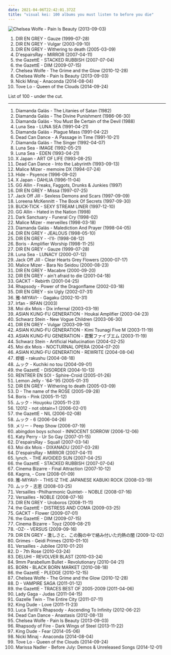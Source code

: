 ```yaml
---
date: 2021-04-06T22:42:01.372Z
title: "visual kei: 100 albums you must listen to before you die"
---
```

![Chelsea Wolfe - Pain Is Beauty (2013-09-03)](https://img.discogs.com/JExQH_7X_2u7hqvAWCXMm1KALwc=/fit-in/591x600/filters:strip_icc():format(jpeg):mode_rgb():quality(90)/discogs-images/R-4941671-1380457797-4882.jpeg.jpg "Chelsea Wolfe - Pain Is Beauty (2013-09-03)")
<ol class="albums">
<li data-cover="http://coverartarchive.org/release/1d5cae88-9b83-483b-b1d7-25b1febbaf3b/7461042517-500.jpg" data-tags="j-rock, visual kei" role="button">DIR EN GREY - Gauze (1999-07-28)</li>
<li data-cover="http://coverartarchive.org/release/0ddfef9a-16d2-3f43-94bf-5e5efdb13883/7454535329-500.jpg" data-tags="j-rock" role="button">DIR EN GREY - Vulgar (2003-09-10)</li>
<li data-cover="http://coverartarchive.org/release/d35e3a69-75a7-44a1-9e68-fd4e7b548976/11585065817-500.jpg" data-tags="japanese, visual kei, j-rock, dir en grey" role="button">DIR EN GREY - Withering to death (2005-03-09)</li>
<li data-cover="https://img.discogs.com/ivlCXvUaRvIfAJN6yQz9l1idr5Q=/fit-in/475x462/filters:strip_icc():format(jpeg):mode_rgb():quality(90)/discogs-images/R-1488527-1230477522.jpeg.jpg" data-tags="visual kei" role="button">D'espairsRay - MIRROR (2007-04-11)</li>
<li data-cover="http://coverartarchive.org/release/9aaca833-fb3f-4f8c-8b9c-4617715e9d9e/11039926115-500.jpg" data-tags="japanese, j-rock, visual kei, the gazette" role="button">the GazettE - STACKED RUBBISH (2007-07-04)</li>
<li data-cover="http://coverartarchive.org/release/a54a4387-263e-4799-ba7e-02a2dda3d08c/11228615759-500.jpg" data-tags="visual kei, japanese" role="button">the GazettE - DIM (2009-07-15)</li>
<li data-cover="http://coverartarchive.org/release/7def45ac-4d40-43f8-a920-781519c2e437/5811606572-500.jpg" data-tags="hipster, not experimental, pop, japanese, female vocalists, anime, j-pop, not music, not gothic, amatue, emo, jpop, comedy, humour, gothic rock, symphonic metal, power metal, visual kei, brutal death metal, meme, spam, anison, folklore intellectuel, not darkwave, hentai, yaoi, hipsterish, pseudogoth, noise, heavy metal, metalcore, metal, dance, dark, easy listening" role="button">Chelsea Wolfe - The Grime and the Glow (2010-12-28)</li>
<li data-cover="https://img.discogs.com/JExQH_7X_2u7hqvAWCXMm1KALwc=/fit-in/591x600/filters:strip_icc():format(jpeg):mode_rgb():quality(90)/discogs-images/R-4941671-1380457797-4882.jpeg.jpg" data-tags="gothic rock, hipster, not experimental, pop, female vocalists, emo, japanese, anime, j-pop, visual kei, not gothic, emocore, meme, satanic pop, amatue, jpop, comedy, anison, dark, symphonic metal, achingly intelligent, not music, manowar, weeaboo, folklore intellectuel, hino, not darkwave, poptron, very intelligent lyrics, gothic metal, humour, misogyny, seiyuu" role="button">Chelsea Wolfe - Pain Is Beauty (2013-09-03)</li>
<li data-cover="http://coverartarchive.org/release/125c1ac6-d02b-4a7f-9a0c-2f1334c84eff/8067874049-500.jpg" data-tags="better than akiko shikata, very intelligent lyrics" role="button">Nicki Minaj - Anaconda (2014-08-04)</li>
<li data-cover="http://coverartarchive.org/release/7ddd2b42-af35-4502-9ab7-0b579aaf4c28/15388316018-500.jpg" data-tags="pop" role="button">Tove Lo - Queen of the Clouds (2014-09-24)</li>
</ol>
List of 100 - under the cut.
<!-- more -->

_________________

<ol class="albums">
<li data-cover="http://coverartarchive.org/release/3a3f67ef-1468-4ecb-8616-1eb4baf4b2f7/21099374456-500.jpg" data-tags="japanese, emo, anime, j-pop, hipster, comedy, visual kei, achingly intelligent, folklore intellectuel, not darkwave, not experimental, not epic, poptron, hipsterish, not art pop, pooptron, pop, 80s, female vocalists, dark, gothic metal, humour, gothic rock, symphonic metal, power metal, post-revolutionary pop song, meme, seiyuu, lolicore, totec radio, miami bass, idol, racist, homosexual intifada, anison, virally yours, not gothic, hino, church of satan, idol pop" role="button">
Diamanda Galás - The Litanies of Satan (1982)
</li>
<li data-cover="http://coverartarchive.org/release/09fa6f4a-c38d-4233-8231-5878ec5005d8/21137988505-500.jpg" data-tags="japanese, anime, j-pop, visual kei, folklore intellectuel, poptron, emo, hipster, art pop, pooptron, dark, gothic metal, artpop, hipsterish, not art pop, black metal, pop, jpop, comedy, humour, korean, k-pop, gothic rock, symphonic metal, j-rock, power metal, post-revolutionary pop song, shitty, jrock, meme, lolicore, shite, totec radio, miami bass, idol, achingly intelligent, homosexual intifada, anison, virally yours, crappy, not gothic, unimaginative, hino, not darkwave, not experimental, misunderstood geniuses, idol pop" role="button">
Diamanda Galás - The Divine Punishment (1986-06-30)
</li>
<li data-cover="http://coverartarchive.org/release/1102cf25-c030-4a9f-98c4-b8aa689e7ea3/5512475148-500.jpg" data-tags="visual kei, japanese, anime, j-pop, hipster, emo, folklore intellectuel, pop, anison, not experimental, poptron, not art pop" role="button">
Diamanda Galás - You Must Be Certain of the Devil (1988)
</li>
<li data-cover="https://img.discogs.com/gn_FcsRZggCXI3AXv8ThkGEo7DM=/fit-in/600x600/filters:strip_icc():format(jpeg):mode_rgb():quality(90)/discogs-images/R-4512144-1527738307-1128.jpeg.jpg" data-tags="j-rock, visual kei, jrock" role="button">
Luna Sea - LUNA SEA (1991-04-21)
</li>
<li data-cover="https://img.discogs.com/jKQngH0u0B6oJ5BnYPJSXk5hbB8=/fit-in/600x600/filters:strip_icc():format(jpeg):mode_rgb():quality(90)/discogs-images/R-395913-1613946678-1455.jpeg.jpg" data-tags="pop, anime, hipster, japanese, female vocalists, j-pop, emo, comedy, meme, lolicore, folklore intellectuel, amatue, dark, symphonic metal, power metal, achingly intelligent, hino, not experimental, satanic pop, horny voice, very intelligent lyrics, gothic metal, humour, gothic rock, post-revolutionary pop song, visual kei, not music, homosexual intifada, virally yours, not darkwave, poptron, jpop, anison, not gothic, misunderstood geniuses, evil, art pop, satanic metal, spam, bland, totec radio, fail, worst song ever" role="button">
Diamanda Galás - Plague Mass (1991-04-22)
</li>
<li data-cover="http://coverartarchive.org/release/1d7b01f6-e4c0-3b5d-929b-7e0bf3ce17af/5957781227-500.jpg" data-tags="darkwave, ambient, gothic, 4ad" role="button">
Dead Can Dance - A Passage in Time (1991-10-21)
</li>
<li data-cover="http://coverartarchive.org/release/2a0c64c8-3466-4519-afd1-a6b55bf9dc60/18501880109-500.jpg" data-tags="japanese, anime, j-pop, visual kei, hipster, emo, hino, very intelligent lyrics" role="button">
Diamanda Galás - The Singer (1992-04-07)
</li>
<li data-cover="https://img.discogs.com/VlaTsSmREDEcFEuC9C3oJbJrZy8=/fit-in/350x350/filters:strip_icc():format(jpeg):mode_rgb():quality(90)/discogs-images/R-5336247-1390854918-1702.jpeg.jpg" data-tags="post-punk, visual kei" role="button">
Luna Sea - IMAGE (1992-05-21)
</li>
<li data-cover="https://img.discogs.com/lW-7zuu7G23L3MfQnAmLV0JpHR0=/fit-in/600x591/filters:strip_icc():format(jpeg):mode_rgb():quality(90)/discogs-images/R-764296-1527492399-1483.jpeg.jpg" data-tags="alternative rock, post-punk, dream pop, visual kei, luna sea" role="button">
Luna Sea - EDEN (1993-04-21)
</li>
<li data-cover="http://coverartarchive.org/release/9856fe82-ee58-46f3-8dc6-1e146ae0989a/18870075471-500.jpg" data-tags="symphonic metal, progressive metal" role="button">
X Japan - ART OF LIFE (1993-08-25)
</li>
<li data-cover="http://coverartarchive.org/release/b0b44bb4-437e-4d97-9227-b5fc37c0f67b/3242403619-500.jpg" data-tags="ambient, gothic, ethereal" role="button">
Dead Can Dance - Into the Labyrinth (1993-09-13)
</li>
<li data-cover="http://coverartarchive.org/release/46e1ff26-b92e-4e65-adc7-9e580ee59e68/21937080149-500.jpg" data-tags="visual kei" role="button">
Malice Mizer - memoire DX (1994-07-24)
</li>
<li data-cover="http://coverartarchive.org/release/0a45c3a2-a7ce-45b2-bdb2-9dc461eb937b/4741448405-500.jpg" data-tags="hide" role="button">
Hide - Psyence (1996-09-02)
</li>
<li data-cover="https://img.discogs.com/pM4_39Y3cXXUsPpShG0cMstN1Q4=/fit-in/600x505/filters:strip_icc():format(jpeg):mode_rgb():quality(90)/discogs-images/R-4854086-1512640960-1267.jpeg.jpg" data-tags="j-rock" role="button">
X Japan - DAHLIA (1996-11-04)
</li>
<li data-cover="http://coverartarchive.org/release/bb9b6777-1b7c-4b50-93d3-a278ef0b9cd0/21908060459-500.jpg" data-tags="japanese, anime, j-pop, visual kei, folklore intellectuel, poptron, pop, emo, dark, comedy, gothic metal, humour, gothic rock, symphonic metal, power metal, post-revolutionary pop song, meme, lolicore, totec radio, hipster, achingly intelligent, homosexual intifada, virally yours, not gothic, not darkwave, not experimental, horny voice, amatue, misogyny, not epic, porco dio, hipsterish, post-barneycore, all boobs and no brains, artpop, art pop, hino, jpop, korean, k-pop" role="button">
GG Allin - Freaks, Faggots, Drunks & Junkies (1997)
</li>
<li data-cover="http://coverartarchive.org/release/ea37767c-a8fa-4b63-b2b3-878fbfc288d3/7461388127-500.jpg" data-tags="j-rock" role="button">
DIR EN GREY - Missa (1997-07-25)
</li>
<li data-cover="http://coverartarchive.org/release/2bd10291-825c-4b55-84fc-4fc3f6678361/8112513217-500.jpg" data-tags="industrial, female vocalists, jessicka is god" role="button">
Jack Off Jill - Sexless Demons and Scars (1997-09-09)
</li>
<li data-cover="https://img.discogs.com/m7JB0HWuAzAta9cI0tdb5VSLSrs=/fit-in/600x589/filters:strip_icc():format(jpeg):mode_rgb():quality(90)/discogs-images/R-3290348-1324610526.jpeg.jpg" data-tags="celtic" role="button">
Loreena McKennitt - The Book Of Secrets (1997-09-30)
</li>
<li data-cover="https://img.discogs.com/EhT0vxrjitaVdDgfQbAioxR-zfQ=/fit-in/600x600/filters:strip_icc():format(jpeg):mode_rgb():quality(90)/discogs-images/R-17899222-1616084849-2764.jpeg.jpg" data-tags="japanese, j-rock, visual kei, jrock, buck-tick, awesome albums i own" role="button">
BUCK-TICK - SEXY STREAM LINER (1997-12-10)
</li>
<li data-cover="https://img.discogs.com/0kdH9367EpbagTWVtU2MCxmFeVI=/fit-in/600x600/filters:strip_icc():format(jpeg):mode_rgb():quality(90)/discogs-images/R-832630-1424075819-3321.jpeg.jpg" data-tags="japanese, emo, anime, j-pop, visual kei, art pop, folklore intellectuel, poptron, comedy, humour, lolicore, hipster, hipsterish, not art pop, pooptron, pop, dark, gothic metal, gothic rock, symphonic metal, power metal, post-revolutionary pop song, meme, totec radio, artpop, achingly intelligent, homosexual intifada, virally yours, not gothic, not darkwave, not experimental, not epic, horny voice, amatue, post-barneycore, all boobs and no brains, miami bass, hino" role="button">
GG Allin - Hated in the Nation (1998)
</li>
<li data-cover="http://coverartarchive.org/release/4747688c-7dfa-449e-8f3c-230d15efb809/22396052125-500.jpg" data-tags="chillout, pop, japanese, emo, female vocalists, dance, cute, epic, easy listening, gothic, new age, comedy, ethereal, humour, anime, dark ambient, j-rock, parody, j-pop, relax, halloween, bdsm, porn, what, based, visual kei, vulgar, brutal death metal, jrock, meme, bollocks, denpa, hipster, true metal, joke, lucifer, the only true metal of steel, pretentious bullshit, doujin, nazi, racist, unoriginal, not music, wannabe, manowar, weeaboo, swag, chuck norris does not approve, fuck that shit, kawaii, 4chan, anison, folklore intellectuel, poser, lmao, worst song ever, posers, lgbt, doujin ongaku, true metal of steel, donald trump, child molester, rechtsrock" role="button">
Dark Sanctuary - Funeral Cry (1998-02)
</li>
<li data-cover="http://coverartarchive.org/release/7d3b9817-b46c-46e7-a94a-3675134fbcf9/21937152600-500.jpg" data-tags="visual kei, j-rock" role="button">
Malice Mizer - merveilles (1998-03-18)
</li>
<li data-cover="https://img.discogs.com/JE0Pzf3zOz0qb3CnC8yLkprFWXM=/fit-in/599x600/filters:strip_icc():format(jpeg):mode_rgb():quality(90)/discogs-images/R-2049201-1260820079.jpeg.jpg" data-tags="japanese, anime, j-pop, visual kei, emo, hipster, hino, very intelligent lyrics, korean, k-pop, artpop, art pop, folklore intellectuel, satanic pop, poptron, not art pop, pooptron" role="button">
Diamanda Galás - Malediction And Prayer (1998-04-05)
</li>
<li data-cover="http://coverartarchive.org/release/971063a5-159c-47f9-98d0-4b978f2f7d29/25201617268-500.jpg" data-tags="metal, visual kei, jrock, j-indie, j-metal, vk" role="button">
DIR EN GREY - JEALOUS (1998-05-10)
</li>
<li data-cover="http://coverartarchive.org/release/c207a6ac-99f5-45e9-bfb6-cad173cf0f8a/5353136088-500.jpg" data-tags="metal, visual kei, jrock, j-indie, j-metal, dir en grey, vk" role="button">
DIR EN GREY - -I'll- (1998-08-12)
</li>
<li data-cover="http://coverartarchive.org/release/62965196-d2ef-4200-92f3-6e67dad070cd/3847276873-500.jpg" data-tags="drone, doom metal" role="button">
Boris - Amplifier Worship (1998-11-25)
</li>
<li data-cover="http://coverartarchive.org/release/1d5cae88-9b83-483b-b1d7-25b1febbaf3b/7461042517-500.jpg" data-tags="j-rock, visual kei" role="button">
DIR EN GREY - Gauze (1999-07-28)
</li>
<li data-cover="https://img.discogs.com/lpjkBWhTgEmszY9XiMKJpcJI4G0=/fit-in/500x978/filters:strip_icc():format(jpeg):mode_rgb():quality(90)/discogs-images/R-9143344-1475519802-6071.jpeg.jpg" data-tags="japanese, japanese rock, j-rock, visual kei, jrock, visual key" role="button">
Luna Sea - LUNACY (2000-07-12)
</li>
<li data-cover="http://coverartarchive.org/release/9303fc8e-9186-4da0-a1a0-f73a44a6888c/8112390189-500.jpg" data-tags="female vocalists, rock" role="button">
Jack Off Jill - Clear Hearts Grey Flowers (2000-07-17)
</li>
<li data-cover="http://coverartarchive.org/release/9331eb4e-8cd0-4ac7-9c3b-6ecba5766de8/10337890844-500.jpg" data-tags="gothic, visual kei, neoclassical" role="button">
Malice Mizer - Bara No Seidou (2000-08-23)
</li>
<li data-cover="http://coverartarchive.org/release/cdd7017c-9510-4c38-ad22-dc626c00b418/3178284336-500.jpg" data-tags="j-rock, visual kei" role="button">
DIR EN GREY - Macabre (2000-09-20)
</li>
<li data-cover="http://coverartarchive.org/release/61a91ee4-71d9-4ed7-a7ad-6ae6c83173d7/21486949080-500.jpg" data-tags="japanese" role="button">
DIR EN GREY - ain't afraid to die (2001-04-18)
</li>
<li data-cover="http://coverartarchive.org/release/0b0cb384-ad5a-32b1-a69e-566e1e436d5c/17833938395-500.jpg" data-tags="j-rock, japanese" role="button">
GACKT - Rebirth (2001-04-25)
</li>
<li data-cover="http://coverartarchive.org/release/d6c1a7be-654b-3b60-9a06-e8ea7337f12f/7464315772-500.jpg" data-tags="power metal, symphonic metal" role="button">
Rhapsody - Power of the Dragonflame (2002-03-18)
</li>
<li data-cover="http://coverartarchive.org/release/db8a335e-3686-4327-8c0c-38adb701ad9d/16181934440-500.jpg" data-tags="dir en grey, metal, japanese, j-rock" role="button">
DIR EN GREY - six Ugly (2002-07-31)
</li>
<li data-cover="https://via.placeholder.com/450" data-tags="japanese" role="button">
雅-MIYAVI- - Gagaku (2002-10-31)
</li>
<li data-cover="http://coverartarchive.org/release/2dec60d0-00a4-4ffd-ae4b-69e86f0601dc/2788181181-500.jpg" data-tags="fantasy, ethereal, darkwave, world fusion, female vocalists" role="button">
Irfan - IRFAN (2003)
</li>
<li data-cover="http://coverartarchive.org/release/7bc4696d-ad5a-4205-a48f-4a6b05fc8545/20532112310-500.jpg" data-tags="japanese, visual kei, gothic metal" role="button">
Moi dix Mois - Dix infernal (2003-03-19)
</li>
<li data-cover="https://img.discogs.com/ljx6tIkLYQ8OWBDSC4ufBslIcRw=/fit-in/600x526/filters:strip_icc():format(jpeg):mode_rgb():quality(90)/discogs-images/R-4726214-1456417005-3234.jpeg.jpg" data-tags="j-rock, jrock" role="button">
ASIAN KUNG-FU GENERATION - Houkai Amplifier (2003-04-23)
</li>
<li data-cover="http://coverartarchive.org/release/ab4c39c2-fcff-4ec3-92bd-00879500319d/9595704047-500.jpg" data-tags="electronic, japanese, darkwave" role="button">
Schwarz Stein - New Vogue Children (2003-06-30)
</li>
<li data-cover="http://coverartarchive.org/release/0ddfef9a-16d2-3f43-94bf-5e5efdb13883/7454535329-500.jpg" data-tags="j-rock" role="button">
DIR EN GREY - Vulgar (2003-09-10)
</li>
<li data-cover="http://coverartarchive.org/release/dde332bb-ee41-438f-b35f-d1ac1679423e/12986618133-500.jpg" data-tags="rock, j-rock, jrock" role="button">
ASIAN KUNG-FU GENERATION - Kimi Tsunagi Five M (2003-11-19)
</li>
<li data-cover="http://coverartarchive.org/release/f5d13ed6-7e6e-43a0-b772-0bd13566d6c8/17685613236-500.jpg" data-tags="asian kung-fu generation" role="button">
ASIAN KUNG-FU GENERATION - 君繋ファイブエム (2003-11-19)
</li>
<li data-cover="https://img.discogs.com/N75r7alEGpGq0tYoyIu-IjGlNpc=/fit-in/340x340/filters:strip_icc():format(jpeg):mode_rgb():quality(90)/discogs-images/R-606785-1137741511.jpeg.jpg" data-tags="darkwave, electronic, visual kei" role="button">
Schwarz Stein - Artificial Hallucination (2004-02-25)
</li>
<li data-cover="http://coverartarchive.org/release/d7e4964d-e384-4af4-9d9c-9d904d17ac82/8008200343-500.jpg" data-tags="japanese, symphonic metal, loved albums" role="button">
Moi dix Mois - NOCTURNAL OPERA (2004-07-20)
</li>
<li data-cover="https://img.discogs.com/ljx6tIkLYQ8OWBDSC4ufBslIcRw=/fit-in/600x526/filters:strip_icc():format(jpeg):mode_rgb():quality(90)/discogs-images/R-4726214-1456417005-3234.jpeg.jpg" data-tags="jrock" role="button">
ASIAN KUNG-FU GENERATION - REWRITE (2004-08-04)
</li>
<li data-cover="https://via.placeholder.com/450" data-tags="visual kei" role="button">
蜉蝣 - rakushu (2004-08-18)
</li>
<li data-cover="http://coverartarchive.org/release/aefd13e5-4fb9-467f-8c04-4a001e76f0e8/5642492162-500.jpg" data-tags="j-rock, mucc" role="button">
ムック - Kuchiki no tou (2004-09-01)
</li>
<li data-cover="https://img.discogs.com/T71CGshtIYoaHDlwFQ0TEh85ar8=/fit-in/600x576/filters:strip_icc():format(jpeg):mode_rgb():quality(90)/discogs-images/R-7471874-1442307418-3559.png.jpg" data-tags="rock" role="button">
the GazettE - DISORDER (2004-10-13)
</li>
<li data-cover="https://img.discogs.com/wPodZHmO-xWYYjJnpB-Rw_GQH4k=/fit-in/359x360/filters:strip_icc():format(jpeg):mode_rgb():quality(90)/discogs-images/R-5700828-1400320562-5884.jpeg.jpg" data-tags="japanese, hard rock, visual kei, jrock, rentrer en soi" role="button">
RENTRER EN SOI - Sphire-Croid (2005-01-26)
</li>
<li data-cover="http://coverartarchive.org/release/cbb9cd2c-6cb4-34f6-b0cc-cd8cc63bf06d/3431742462-500.jpg" data-tags="electronica" role="button">
Lemon Jelly - '64-'95 (2005-01-31)
</li>
<li data-cover="http://coverartarchive.org/release/d35e3a69-75a7-44a1-9e68-fd4e7b548976/11585065817-500.jpg" data-tags="japanese, visual kei, j-rock, dir en grey" role="button">
DIR EN GREY - Withering to death (2005-03-09)
</li>
<li data-cover="http://coverartarchive.org/release/141345b2-075d-4265-a9aa-79f305776eed/10523936141-500.jpg" data-tags="j-rock, visual kei" role="button">
D - The name of the ROSE (2005-09-28)
</li>
<li data-cover="http://coverartarchive.org/release/4a3d60d3-90ea-4a90-938a-06b2aee41bd3/12833333732-500.jpg" data-tags="stoner rock, japanese" role="button">
Boris - Pink (2005-11-12)
</li>
<li data-cover="https://img.discogs.com/USydrwKp4ZXsS1MwQ4ER9_tEKEw=/fit-in/600x596/filters:strip_icc():format(jpeg):mode_rgb():quality(90)/discogs-images/R-16278016-1606460378-9188.jpeg.jpg" data-tags="visual kei, jrock" role="button">
ムック - Houyoku (2005-11-23)
</li>
<li data-cover="http://coverartarchive.org/release/27688968-1c5d-44cf-9039-20dd26933b35/6737073289-500.jpg" data-tags="visual kei" role="button">
12012 - not obtain+1 (2006-02-01)
</li>
<li data-cover="http://coverartarchive.org/release/f3c4087a-dcc9-3cea-a50a-5acd052e71af/11254027972-500.jpg" data-tags="j-rock" role="button">
the GazettE - NIL (2006-02-08)
</li>
<li data-cover="https://img.discogs.com/USydrwKp4ZXsS1MwQ4ER9_tEKEw=/fit-in/600x596/filters:strip_icc():format(jpeg):mode_rgb():quality(90)/discogs-images/R-16278016-1606460378-9188.jpeg.jpg" data-tags="j-rock" role="button">
ムック - 6 (2006-04-26)
</li>
<li data-cover="https://img.discogs.com/TEBx6QhEbKgAX8aculEqNkQMSZo=/fit-in/600x539/filters:strip_icc():format(jpeg):mode_rgb():quality(90)/discogs-images/R-7549698-1443806719-3031.gif.jpg" data-tags="j-rock, visual kei" role="button">
メリー - Peep Show (2006-07-19)
</li>
<li data-cover="http://coverartarchive.org/release/a8ba5788-59d8-42a8-a092-fb2f49d4944e/9667370225-500.jpg" data-tags="japanese, jpop, male vocalists, anime, j-rock, j-pop, boyband, visual kei, jrock, boy band, asian pop" role="button">
abingdon boys school - INNOCENT SORROW (2006-12-06)
</li>
<li data-cover="https://img.discogs.com/MQhXJ6IzIKxdRtX-EKXynZwV8KQ=/fit-in/360x360/filters:strip_icc():format(jpeg):mode_rgb():quality(90)/discogs-images/R-5584682-1397249996-7985.jpeg.jpg" data-tags="female vocalists" role="button">
Katy Perry - Ur So Gay (2007-01-15)
</li>
<li data-cover="https://img.discogs.com/ivlCXvUaRvIfAJN6yQz9l1idr5Q=/fit-in/475x462/filters:strip_icc():format(jpeg):mode_rgb():quality(90)/discogs-images/R-1488527-1230477522.jpeg.jpg" data-tags="japanese, visual kei, silencing" role="button">
D'espairsRay - Squall (2007-03-14)
</li>
<li data-cover="http://coverartarchive.org/release/9dfd1912-ec09-47b4-b1b2-3bae758dcec1/20532141606-500.jpg" data-tags="japanese, alternative metal, gothic metal, gothic rock, symphonic metal, visual kei, loved albums" role="button">
Moi dix Mois - DIXANADU (2007-03-28)
</li>
<li data-cover="https://img.discogs.com/ivlCXvUaRvIfAJN6yQz9l1idr5Q=/fit-in/475x462/filters:strip_icc():format(jpeg):mode_rgb():quality(90)/discogs-images/R-1488527-1230477522.jpeg.jpg" data-tags="visual kei" role="button">
D'espairsRay - MIRROR (2007-04-11)
</li>
<li data-cover="http://coverartarchive.org/release/95053137-127c-4051-85e7-5b1c7b6b64a4/3436545323-500.jpg" data-tags="metal, japanese, j-rock, visual kei" role="button">
lynch. - THE AVOIDED SUN (2007-04-25)
</li>
<li data-cover="http://coverartarchive.org/release/9aaca833-fb3f-4f8c-8b9c-4617715e9d9e/11039926115-500.jpg" data-tags="japanese, j-rock, visual kei, the gazette" role="button">
the GazettE - STACKED RUBBISH (2007-07-04)
</li>
<li data-cover="https://img.discogs.com/CR4qJVhguaACbpJemIxJbyKfQYU=/fit-in/600x594/filters:strip_icc():format(jpeg):mode_rgb():quality(90)/discogs-images/R-1191456-1459661360-7835.jpeg.jpg" data-tags="surprisingly good german glamrock, rock" role="button">
Cinema Bizarre - Final Attraction (2007-10-12)
</li>
<li data-cover="http://coverartarchive.org/release/ae6aca30-f982-3104-8cf0-3eae112f4e0d/5051736126-500.jpg" data-tags="rock, japanese, asian, male vocalists, 00s, j-rock, visual kei" role="button">
Kagrra, - Core (2008-01-09)
</li>
<li data-cover="http://coverartarchive.org/release/aa28ad16-6a55-45c6-b723-9b4125cbed37/14996008035-500.jpg" data-tags="rock, visual kei" role="button">
雅-MIYAVI- - THIS IZ THE JAPANESE KABUKI ROCK (2008-03-19)
</li>
<li data-cover="https://img.discogs.com/USydrwKp4ZXsS1MwQ4ER9_tEKEw=/fit-in/600x596/filters:strip_icc():format(jpeg):mode_rgb():quality(90)/discogs-images/R-16278016-1606460378-9188.jpeg.jpg" data-tags="heavy metal, rock, japanese, alternative rock, indie rock, hard rock, experimental rock, energetic, alternative metal, asian, confident, aggressive, fiery, freewheeling, dramatic, uplifting, male vocalists, 00s, visual kei, motivation, swaggering, lively, visceral, sprawling, boisterous, guys night out, street-smart, hanging out, rambunctious, alternative indie-rock" role="button">
ムック - 志恩 (2008-03-25)
</li>
<li data-cover="https://via.placeholder.com/450" data-tags="symphonic metal, power metal" role="button">
Versailles -Philharmonic Quintet- - NOBLE (2008-07-16)
</li>
<li data-cover="https://img.discogs.com/6zQIiybp3x-GtNPBoyKXQkrS52A=/fit-in/400x397/filters:strip_icc():format(jpeg):mode_rgb():quality(90)/discogs-images/R-1992892-1257282747.jpeg.jpg" data-tags="symphonic metal, power metal" role="button">
Versailles - NOBLE (2008-07-16)
</li>
<li data-cover="http://coverartarchive.org/release/fb296c28-e379-4405-9bb4-c24793685c6c/20605730802-500.jpg" data-tags="alternative metal, progressive metal, j-metal" role="button">
DIR EN GREY - Uroboros (2008-11-11)
</li>
<li data-cover="https://img.discogs.com/VKIJzKsZanT1j_nhklYxVgKXV-0=/fit-in/300x265/filters:strip_icc():format(jpeg):mode_rgb():quality(90)/discogs-images/R-5704521-1400417992-7120.png.jpg" data-tags="visual kei" role="button">
the GazettE - DISTRESS AND COMA (2009-03-25)
</li>
<li data-cover="https://img.discogs.com/--NUi4kncbWIAW3OfC7-SRwJHHk=/fit-in/200x200/filters:strip_icc():format(jpeg):mode_rgb():quality(90)/discogs-images/R-3132741-1317283989.jpeg.jpg" data-tags="rock, instrumental, instrumental rock, rock pop, j-rock, visual kei" role="button">
GACKT - Flower (2009-07-01)
</li>
<li data-cover="http://coverartarchive.org/release/a54a4387-263e-4799-ba7e-02a2dda3d08c/11228615759-500.jpg" data-tags="visual kei, japanese" role="button">
the GazettE - DIM (2009-07-15)
</li>
<li data-cover="https://img.discogs.com/UsIoohLu7frF0ud2ko26k4rZIfk=/fit-in/600x539/filters:strip_icc():format(jpeg):mode_rgb():quality(90)/discogs-images/R-2071538-1262365899.jpeg.jpg" data-tags="visual kei, all time favourite" role="button">
Cinema Bizarre - Toyz (2009-08-21)
</li>
<li data-cover="https://via.placeholder.com/450" data-tags="jmetalandrock" role="button">
-OZ- - VERSUS (2009-09-16)
</li>
<li data-cover="https://img.discogs.com/cphJ96s0yDGx89i7brUKgACacEI=/fit-in/600x599/filters:strip_icc():format(jpeg):mode_rgb():quality(90)/discogs-images/R-1059678-1188925726.jpeg.jpg" data-tags="japanese, progressive metal, death metal, j-rock, visual kei, progressive death metal, experimental metal" role="button">
DIR EN GREY - 激しさと、この胸の中で絡み付いた灼熱の闇 (2009-12-02)
</li>
<li data-cover="http://coverartarchive.org/release/65a811b8-8b98-4642-8f25-48586fa93b10/8138480397-500.jpg" data-tags="experimental, dream pop, electronic, darkwave" role="button">
Grimes - Geidi Primes (2010-01-10)
</li>
<li data-cover="https://img.discogs.com/6zQIiybp3x-GtNPBoyKXQkrS52A=/fit-in/400x397/filters:strip_icc():format(jpeg):mode_rgb():quality(90)/discogs-images/R-1992892-1257282747.jpeg.jpg" data-tags="metal, japanese, symphonic metal, power metal" role="button">
Versailles - Jubilee (2010-01-20)
</li>
<li data-cover="https://img.discogs.com/Nz61Ge2JtvbBOjfBz6SO7q9sXUY=/fit-in/600x592/filters:strip_icc():format(jpeg):mode_rgb():quality(90)/discogs-images/R-96558-1503399605-7768.jpeg.jpg" data-tags="japanese, j-rock, visual kei" role="button">
D - 7th Rose (2010-03-24)
</li>
<li data-cover="https://img.discogs.com/eX_Tcw7avX2SsatLtej8MD7IcMI=/fit-in/300x300/filters:strip_icc():format(jpeg):mode_rgb():quality(90)/discogs-images/R-6704635-1424985221-8769.jpeg.jpg" data-tags="metal, japanese, japanese rock, j-rock, visual kei, jrock, japanese music" role="button">
DELUHI - REVOLVER BLAST (2010-03-24)
</li>
<li data-cover="https://img.discogs.com/tdsWzz7t4R9YFxCnzy2eOj3xEdc=/fit-in/600x592/filters:strip_icc():format(jpeg):mode_rgb():quality(90)/discogs-images/R-11579010-1518849825-3122.jpeg.jpg" data-tags="heavy metal, rock, japanese, anime, j-rock, j-pop, visual kei" role="button">
9mm Parabellum Bullet - Revolutionary (2010-04-21)
</li>
<li data-cover="https://img.discogs.com/yMC2EfPMi9qmfJZr86Rqa1mc408=/fit-in/600x600/filters:strip_icc():format(jpeg):mode_rgb():quality(90)/discogs-images/R-8810807-1469267495-6731.jpeg.jpg" data-tags="metal, japanese, j-rock, visual kei, jrock, jh" role="button">
BORN - BLACK BORN MARKET (2010-08-18)
</li>
<li data-cover="https://img.discogs.com/r6jgvk3BEotqoG8k0_sDiJzD2f8=/fit-in/300x298/filters:strip_icc():format(jpeg):mode_rgb():quality(90)/discogs-images/R-5703977-1400407453-3941.png.jpg" data-tags="rock, hard rock, progressive rock, alternative metal, addictive, visual kei, the gazette" role="button">
the GazettE - PLEDGE (2010-12-15)
</li>
<li data-cover="http://coverartarchive.org/release/7def45ac-4d40-43f8-a920-781519c2e437/5811606572-500.jpg" data-tags="hipster, not experimental, pop, japanese, female vocalists, anime, j-pop, not music, not gothic, amatue, emo, jpop, comedy, humour, gothic rock, symphonic metal, power metal, visual kei, brutal death metal, meme, spam, anison, folklore intellectuel, not darkwave, hentai, yaoi, hipsterish, pseudogoth, noise, heavy metal, metalcore, metal, dance, dark, easy listening" role="button">
Chelsea Wolfe - The Grime and the Glow (2010-12-28)
</li>
<li data-cover="https://img.discogs.com/Nz61Ge2JtvbBOjfBz6SO7q9sXUY=/fit-in/600x592/filters:strip_icc():format(jpeg):mode_rgb():quality(90)/discogs-images/R-96558-1503399605-7768.jpeg.jpg" data-tags="j-rock, visual kei, d, kote kei" role="button">
D - VAMPIRE SAGA (2011-01-12)
</li>
<li data-cover="http://coverartarchive.org/release/8b50f215-3baf-498b-b9e3-2cad44932f7c/11256398454-500.jpg" data-tags="j-rock, visual kei" role="button">
the GazettE - TRACES BEST OF 2005-2009 (2011-04-06)
</li>
<li data-cover="https://img.discogs.com/sa4Jl-YBdMDxBUMmdm_bc6S4fSg=/fit-in/600x504/filters:strip_icc():format(jpeg):mode_rgb():quality(90)/discogs-images/R-6866131-1594226931-8692.jpeg.jpg" data-tags="pop, dance, born this way, modern" role="button">
Lady Gaga - Judas (2011-04-15)
</li>
<li data-cover="http://coverartarchive.org/release/9be66ba8-41d6-4ba3-98b5-d781cdb98010/25873356461-500.jpg" data-tags="ambient" role="button">
Gazelle Twin - The Entire City (2011-07-11)
</li>
<li data-cover="http://coverartarchive.org/release/e640e4f9-5f16-42db-923f-88e4796b634e/8986117861-500.jpg" data-tags="pop, female vocalists, hipster, not experimental, japanese, emo, dance, easy listening, new age, schlager, jpop, comedy, humour, satanic, anime, j-rock, parody, j-pop, bdsm, porn, what, visual kei, brutal death metal, jrock, meme, bondage, bollocks, true metal, nazi, racist, govno, mierda, unoriginal, not music, manowar, weeaboo, chuck norris does not approve, anison, folklore intellectuel, lmao, worst song ever, caca, asian music, merda, no thanks, church of satan, asian pop, gowno, orgy, hentai, schwul, pitchforkcore" role="button">
King Dude - Love (2011-11-23)
</li>
<li data-cover="http://coverartarchive.org/release/c9e115a6-9c85-4e1e-a2f1-857e0bf3c3fc/19569019220-500.jpg" data-tags="japanese, emo, anime, symphonic metal, j-pop, weeaboo, anison, not experimental, so bad its bad, pop, female vocalists, dance, jpop, symphonic power metal, visual kei, not metal, hipster, over the top, over-the-top, folklore intellectuel, poser, worst song ever, posers, church of satan, failed at life, singing cunt, more talented than miley cyrus, amatue" role="button">
Luca Turilli's Rhapsody - Ascending To Infinity (2012-06-22)
</li>
<li data-cover="http://coverartarchive.org/release/88713452-4b94-4e4c-90c1-c424be904676/14821961192-500.jpg" data-tags="darkwave, ethereal, ambient" role="button">
Dead Can Dance - Anastasis (2012-08-13)
</li>
<li data-cover="https://img.discogs.com/JExQH_7X_2u7hqvAWCXMm1KALwc=/fit-in/591x600/filters:strip_icc():format(jpeg):mode_rgb():quality(90)/discogs-images/R-4941671-1380457797-4882.jpeg.jpg" data-tags="gothic rock, hipster, not experimental, pop, female vocalists, emo, japanese, anime, j-pop, visual kei, not gothic, emocore, meme, satanic pop, amatue, jpop, comedy, anison, dark, symphonic metal, achingly intelligent, not music, manowar, weeaboo, folklore intellectuel, hino, not darkwave, poptron, very intelligent lyrics, gothic metal, humour, misogyny, seiyuu" role="button">
Chelsea Wolfe - Pain Is Beauty (2013-09-03)
</li>
<li data-cover="https://img.discogs.com/hiWZeqeM5k9xCyjWyXAZI4ubfrw=/fit-in/600x600/filters:strip_icc():format(jpeg):mode_rgb():quality(90)/discogs-images/R-5116555-1406384345-2667.jpeg.jpg" data-tags="worst albums of 2013, pop, japanese, emo, female vocalists, power pop, dance, jpop, why, anime, j-pop, nerdcore, cheesy, bad grammar, sucks, visual kei, engrish, shame, assholes, trump, embarrassing, bland, not metal, not rock, pompous, hipster, vocaloid, kircore, achingly intelligent, bad english, paris hilton, pop metal, unoriginal, over the top, not music, over-the-top, shameless, fucking garbage, really bad, anison, facepalm, stupid lyrics, stinks, hates america, poser, not gothic, worst song ever, hipster metal, posers, mainstream shit, immature, merda, iconic, poser metal, bs, flatulence, unimaginable brilliance, post-kircore, not darkwave, turd, not experimental, laughable, shameful, thumbs down" role="button">
Rhapsody of Fire - Dark Wings of Steel (2013-11-22)
</li>
<li data-cover="http://coverartarchive.org/release/823b94ae-e7ad-4a15-ae93-62677d278752/26273097777-500.jpg" data-tags="hipster, pop, visual kei, japanese, emo, anime, j-pop, emocore, not music, anison, not gothic, not experimental, jpop, spam, decadence, spammer, worst song ever, church of satan, not darkwave, uninteresting, mag es von hinten, amatue, metal, female vocalists, comedy, humour, symphonic metal, power metal, meme, seiyuu, spammers, lolicore, bland, shite, achingly intelligent, spamcore, folklore intellectuel, mainstream shit, miserable failure" role="button">
King Dude - Fear (2014-05-06)
</li>
<li data-cover="http://coverartarchive.org/release/125c1ac6-d02b-4a7f-9a0c-2f1334c84eff/8067874049-500.jpg" data-tags="better than akiko shikata, very intelligent lyrics" role="button">
Nicki Minaj - Anaconda (2014-08-04)
</li>
<li data-cover="http://coverartarchive.org/release/7ddd2b42-af35-4502-9ab7-0b579aaf4c28/15388316018-500.jpg" data-tags="pop" role="button">
Tove Lo - Queen of the Clouds (2014-09-24)
</li>
<li data-cover="http://coverartarchive.org/release/775528c7-a0fb-45e2-a203-0a401dc233ea/8996753006-500.jpg" data-tags="chillout, pop, emo, female vocalists, dance, epic, easy listening, new age, comedy, humour, j-rock, parody, j-pop, bdsm, porn, what, visual kei, vulgar, brutal death metal, jrock, meme, bollocks, denpa, hipster, true metal, nazi, racist, unoriginal, not music, manowar, weeaboo, swag, chuck norris does not approve, anison, folklore intellectuel, poser, lmao, worst song ever, posers, donald trump, child molester, rechtsrock, guilty, atrocious, no thanks, church of satan, orgy, not experimental, hentai, post-nazi, pitchforkcore, ayn rand, singing cunt, yaoi" role="button">
Marissa Nadler - Before July: Demos & Unreleased Songs (2014-12-01)
</li>
</ol>
